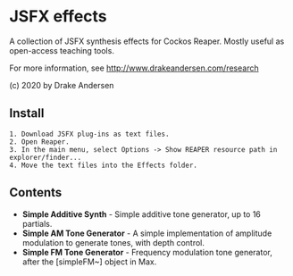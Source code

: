 # JSFX effects
A collection of JSFX synthesis effects for Cockos Reaper. Mostly useful as open-access teaching tools.

For more information, see http://www.drakeandersen.com/research

(c) 2020 by Drake Andersen

## Install
```
1. Download JSFX plug-ins as text files.
2. Open Reaper.
3. In the main menu, select Options -> Show REAPER resource path in explorer/finder...
4. Move the text files into the Effects folder.
```

## Contents
- **Simple Additive Synth** - Simple additive tone generator, up to 16 partials.
- **Simple AM Tone Generator** - A simple implementation of amplitude modulation to generate tones, with depth control.
- **Simple FM Tone Generator** - Frequency modulation tone generator, after the [simpleFM~] object in Max.
